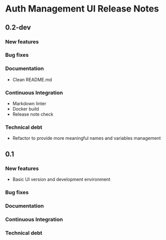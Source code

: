 # Auth Management UI Release Notes

## 0.2-dev

### New features

### Bug fixes

### Documentation

- Clean README.md

### Continuous Integration

- Markdown linter
- Docker build
- Release note check

### Technical debt

- Refactor to provide more meaningful names and variables management

## 0.1

### New features

- Basic UI version and development environment

### Bug fixes

### Documentation

### Continuous Integration

### Technical debt
